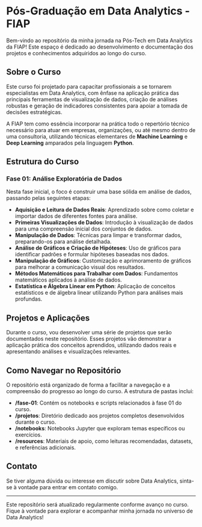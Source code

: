 # Pós-Graduação em Data Analytics - FIAP

Bem-vindo ao repositório da minha jornada na Pós-Tech em Data Analytics da FIAP! Este espaço é dedicado ao desenvolvimento e documentação dos projetos e conhecimentos adquiridos ao longo do curso.

## Sobre o Curso

Este curso foi projetado para capacitar profissionais a se tornarem especialistas em Data Analytics, com ênfase na aplicação prática das principais ferramentas de visualização de dados, criação de análises robustas e geração de indicadores consistentes para apoiar a tomada de decisões estratégicas.

A FIAP tem como essência incorporar na prática todo o repertório técnico necessário para atuar em empresas, organizações, ou até mesmo dentro de uma consultoria, utilizando técnicas elementares de **Machine Learning** e **Deep Learning** amparados pela linguagem **Python**.

## Estrutura do Curso

### Fase 01: Análise Exploratória de Dados

Nesta fase inicial, o foco é construir uma base sólida em análise de dados, passando pelas seguintes etapas:

- **Aquisição e Leitura de Dados Reais**: Aprendizado sobre como coletar e importar dados de diferentes fontes para análise.
- **Primeiras Visualizações de Dados**: Introdução à visualização de dados para uma compreensão inicial dos conjuntos de dados.
- **Manipulação de Dados**: Técnicas para limpar e transformar dados, preparando-os para análise detalhada.
- **Análise de Gráficos e Criação de Hipóteses**: Uso de gráficos para identificar padrões e formular hipóteses baseadas nos dados.
- **Manipulação de Gráficos**: Customização e aprimoramento de gráficos para melhorar a comunicação visual dos resultados.
- **Métodos Matemáticos para Trabalhar com Dados**: Fundamentos matemáticos aplicados à análise de dados.
- **Estatística e Álgebra Linear em Python**: Aplicação de conceitos estatísticos e de álgebra linear utilizando Python para análises mais profundas.

## Projetos e Aplicações

Durante o curso, vou desenvolver uma série de projetos que serão documentados neste repositório. Esses projetos vão demonstrar a aplicação prática dos conceitos aprendidos, utilizando dados reais e apresentando análises e visualizações relevantes.

## Como Navegar no Repositório

O repositório está organizado de forma a facilitar a navegação e a compreensão do progresso ao longo do curso. A estrutura de pastas inclui:

- **/fase-01**: Contém os notebooks e scripts relacionados à fase 01 do curso.
- **/projetos**: Diretório dedicado aos projetos completos desenvolvidos durante o curso.
- **/notebooks**: Notebooks Jupyter que exploram temas específicos ou exercícios.
- **/resources**: Materiais de apoio, como leituras recomendadas, datasets, e referências adicionais.

## Contato

Se tiver alguma dúvida ou interesse em discutir sobre Data Analytics, sinta-se à vontade para entrar em contato comigo.

---

Este repositório será atualizado regularmente conforme avanço no curso. Fique à vontade para explorar e acompanhar minha jornada no universo de Data Analytics!
